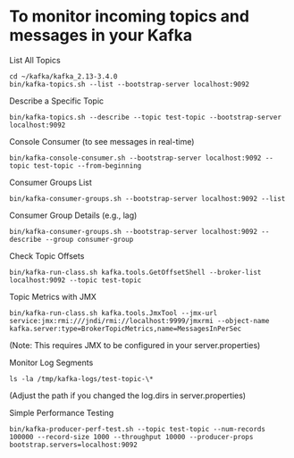 # To monitor incoming topics and messages in your Kafka

List All Topics

```
cd ~/kafka/kafka_2.13-3.4.0
bin/kafka-topics.sh --list --bootstrap-server localhost:9092
```

Describe a Specific Topic

```
bin/kafka-topics.sh --describe --topic test-topic --bootstrap-server localhost:9092
```

Console Consumer (to see messages in real-time)

```
bin/kafka-console-consumer.sh --bootstrap-server localhost:9092 --topic test-topic --from-beginning
```

Consumer Groups List

```
bin/kafka-consumer-groups.sh --bootstrap-server localhost:9092 --list
```

Consumer Group Details (e.g., lag)

```
bin/kafka-consumer-groups.sh --bootstrap-server localhost:9092 --describe --group consumer-group
```

Check Topic Offsets

```
bin/kafka-run-class.sh kafka.tools.GetOffsetShell --broker-list localhost:9092 --topic test-topic
```

Topic Metrics with JMX

```
bin/kafka-run-class.sh kafka.tools.JmxTool --jmx-url service:jmx:rmi:///jndi/rmi://localhost:9999/jmxrmi --object-name kafka.server:type=BrokerTopicMetrics,name=MessagesInPerSec
```

(Note: This requires JMX to be configured in your server.properties)

Monitor Log Segments

```
ls -la /tmp/kafka-logs/test-topic-\*
```

(Adjust the path if you changed the log.dirs in server.properties)

Simple Performance Testing

```
bin/kafka-producer-perf-test.sh --topic test-topic --num-records 100000 --record-size 1000 --throughput 10000 --producer-props bootstrap.servers=localhost:9092
```
